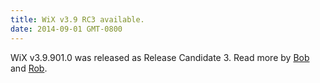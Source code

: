 ```yaml
---
title: WiX v3.9 RC3 available.
date: 2014-09-01 GMT-0800
---
```


WiX v3.9.901.0 was released as Release Candidate 3. Read more by <a href='http://www.joyofsetup.com/2014/09/01/wix-v3-9-release-candidate-3-or-maybe-rtm-released/'>Bob</a> and <a href='http://robmensching.com/blog/posts/2014/9/1/wix-v3.9-release-candidate-3/'>Rob</a>.
